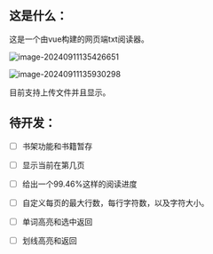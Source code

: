 ## 这是什么：

这是一个由vue构建的网页端txt阅读器。

![image-20240911135426651](https://fastly.jsdelivr.net/gh/MrXnneHang/blog_img/BlogHosting/img/24/09/202409111359874.png)

![image-20240911135930298](https://fastly.jsdelivr.net/gh/MrXnneHang/blog_img/BlogHosting/img/24/09/202409111359418.png)

目前支持上传文件并且显示。



## 待开发：

* [ ] 书架功能和书籍暂存
* [ ] 显示当前在第几页
* [ ] 给出一个99.46%这样的阅读进度
* [ ] 自定义每页的最大行数，每行字符数，以及字符大小。
* [ ] 单词高亮和选中返回
* [ ] 划线高亮和返回



